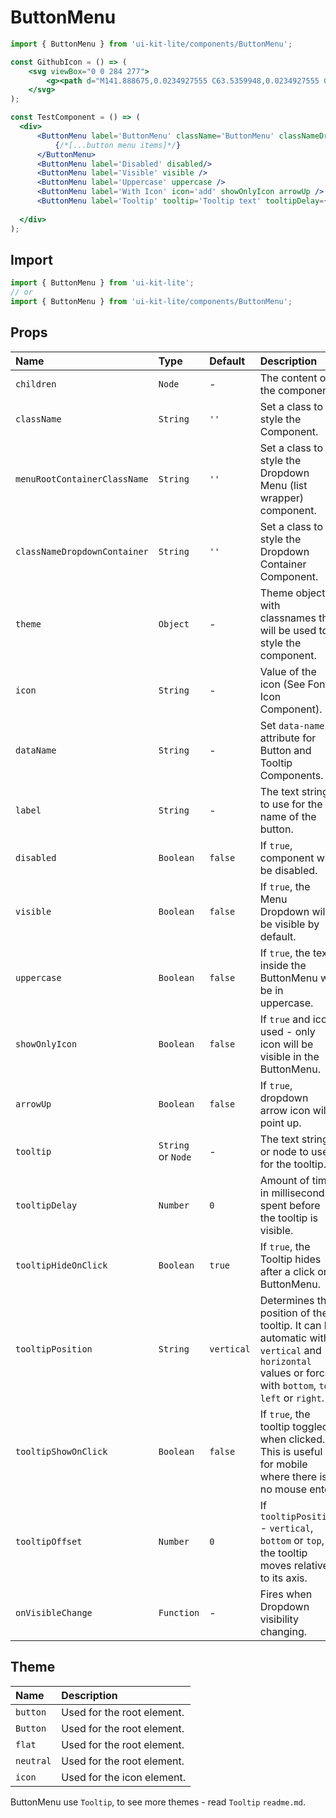 # ButtonMenu

<!-- example -->
```jsx
import { ButtonMenu } from 'ui-kit-lite/components/ButtonMenu';

const GithubIcon = () => (
    <svg viewBox="0 0 284 277">
        <g><path d="M141.888675,0.0234927555 C63.5359948,0.0234927555 0,63.5477395 0,141.912168 C0,204.6023 40.6554239,257.788232 97.0321356,276.549924 C104.12328,277.86336 106.726656,273.471926 106.726656,269.724287 C106.726656,266.340838 106.595077,255.16371 106.533987,243.307542 C67.0604204,251.890693 58.7310279,226.56652 58.7310279,226.56652 C52.2766299,210.166193 42.9768456,205.805304 42.9768456,205.805304 C30.1032937,196.998939 43.9472374,197.17986 43.9472374,197.17986 C58.1953153,198.180797 65.6976425,211.801527 65.6976425,211.801527 C78.35268,233.493192 98.8906827,227.222064 106.987463,223.596605 C108.260955,214.426049 111.938106,208.166669 115.995895,204.623447 C84.4804813,201.035582 51.3508808,188.869264 51.3508808,134.501475 C51.3508808,119.01045 56.8936274,106.353063 65.9701981,96.4165325 C64.4969882,92.842765 59.6403297,78.411417 67.3447241,58.8673023 C67.3447241,58.8673023 79.2596322,55.0538738 106.374213,73.4114319 C117.692318,70.2676443 129.83044,68.6910512 141.888675,68.63701 C153.94691,68.6910512 166.09443,70.2676443 177.433682,73.4114319 C204.515368,55.0538738 216.413829,58.8673023 216.413829,58.8673023 C224.13702,78.411417 219.278012,92.842765 217.804802,96.4165325 C226.902519,106.353063 232.407672,119.01045 232.407672,134.501475 C232.407672,188.998493 199.214632,200.997988 167.619331,204.510665 C172.708602,208.913848 177.243363,217.54869 177.243363,230.786433 C177.243363,249.771339 177.078889,265.050898 177.078889,269.724287 C177.078889,273.500121 179.632923,277.92445 186.825101,276.531127 C243.171268,257.748288 283.775,204.581154 283.775,141.912168 C283.775,63.5477395 220.248404,0.0234927555 141.888675,0.0234927555" /></g>
    </svg>
);

const TestComponent = () => (
  <div>
      <ButtonMenu label='ButtonMenu' className='ButtonMenu' classNameDropdownContainer='DropdownContainer'>
          {/*[...button menu items]*/}
      </ButtonMenu>
      <ButtonMenu label='Disabled' disabled/>
      <ButtonMenu label='Visible' visible />
      <ButtonMenu label='Uppercase' uppercase />
      <ButtonMenu label='With Icon' icon='add' showOnlyIcon arrowUp />
      <ButtonMenu label='Tooltip' tooltip='Tooltip text' tooltipDelay={250} tooltipHideOnClick={false} tooltipPosition='top' tooltipShowOnClick tooltipOffset={50} /> <ButtonMenu label='ButtonMenu' tooltip='Tooltip text' theme={{ button: 'CustomButtonTheme', tooltip: 'CustomTooltipTheme', tooltipActive: 'CustomTooltipActiveTheme', }} />
    
  </div>
);
```

## Import
```jsx
import { ButtonMenu } from 'ui-kit-lite';
// or
import { ButtonMenu } from 'ui-kit-lite/components/ButtonMenu';
```

## Props

| Name                         | Type               | Default    | Description                                                                                                                                            |
|:-----------------------------|:-------------------|:-----------|:-------------------------------------------------------------------------------------------------------------------------------------------------------|
| `children`                   | `Node`             | -          | The content of the component.                                                                                                                          |
| `className`                  | `String`           | `''`       | Set a class to style the Component.                                                                                                                    |
| `menuRootContainerClassName` | `String`           | `''`       | Set a class to style the Dropdown Menu (list wrapper) component.                                                                                       |
| `classNameDropdownContainer` | `String`           | `''`       | Set a class to style the Dropdown Container Component.                                                                                                 |
| `theme`                      | `Object`           | -          | Theme object with classnames that will be used to style the component.                                                                                 |
| `icon`                       | `String`           | -          | Value of the icon (See Font Icon Component).                                                                                                           |
| `dataName`                   | `String`           | -          | Set `data-name` attribute for Button and Tooltip Components.                                                                                           |
| `label`                      | `String`           | -          | The text string to use for the name of the button.                                                                                                     |
| `disabled`                   | `Boolean`          | `false`    | If `true`, component will be disabled.                                                                                                                 |
| `visible`                    | `Boolean`          | `false`    | If `true`, the Menu Dropdown will be visible by default.                                                                                               |
| `uppercase`                  | `Boolean`          | `false`    | If `true`, the text inside the ButtonMenu will be in uppercase.                                                                                        |
| `showOnlyIcon`               | `Boolean`          | `false`    | If `true` and icon used - only icon will be visible in the ButtonMenu.                                                                                 |
| `arrowUp`                    | `Boolean`          | `false`    | If `true`, dropdown arrow icon will point up.                                                                                                          |
| `tooltip`                    | `String` or `Node` | -          | The text string or node to use for the tooltip.                                                                                                        |
| `tooltipDelay`               | `Number`           | `0`        | Amount of time in milliseconds spent before the tooltip is visible.                                                                                    |
| `tooltipHideOnClick`         | `Boolean`          | `true`     | If `true`, the Tooltip hides after a click on ButtonMenu.                                                                                              |
| `tooltipPosition`            | `String`           | `vertical` | Determines the position of the tooltip. It can be automatic with `vertical` and `horizontal` values or forced with `bottom`, `top`, `left` or `right`. |
| `tooltipShowOnClick`         | `Boolean`          | `false`    | If `true`, the tooltip toggled when clicked. This is useful for mobile where there is no mouse enter.                                                  |
| `tooltipOffset`              | `Number`           | `0`        | If `tooltipPosition` - `vertical`, `bottom` or `top`, the tooltip moves relative to its axis.                                                          |
| `onVisibleChange`            | `Function`         | -          | Fires when Dropdown visibility changing.                                                                                                               |

## Theme

| Name      | Description                |
|:----------|:---------------------------|
| `button`  | Used for the root element. |
| `Button`  | Used for the root element. |
| `flat`    | Used for the root element. |
| `neutral` | Used for the root element. |
| `icon`    | Used for the icon element. |


ButtonMenu use `Tooltip`, to see more themes - read `Tooltip` `readme.md`.